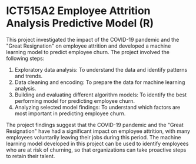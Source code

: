 # ICT515A2 Employee Attrition Analysis Predictive Model (R)

This project investigated the impact of the COVID-19 pandemic and the "Great Resignation" on employee attrition and developed a machine learning model to predict employee churn. The project involved the following steps:

1. Exploratory data analysis: To understand the data and identify patterns and trends.
2. Data cleaning and encoding: To prepare the data for machine learning analysis.
3. Building and evaluating different algorithm models: To identify the best performing model for predicting employee churn.
4. Analyzing selected model findings: To understand which factors are most important in predicting employee churn.

The project findings suggest that the COVID-19 pandemic and the "Great Resignation" have had a significant impact on employee attrition, with many employees voluntarily leaving their jobs during this period. The machine learning model developed in this project can be used to identify employees who are at risk of churning, so that organizations can take proactive steps to retain their talent.
